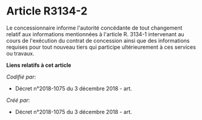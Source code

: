 # Article R3134-2

Le concessionnaire informe l'autorité concédante de tout changement relatif aux informations mentionnées à l'article R.
3134-1 intervenant au cours de l'exécution du contrat de concession ainsi que des informations requises pour tout nouveau
tiers qui participe ultérieurement à ces services ou travaux.

**Liens relatifs à cet article**

_Codifié par_:

  - Décret n°2018-1075 du 3 décembre 2018 - art.

_Créé par_:

  - Décret n°2018-1075 du 3 décembre 2018 - art.
